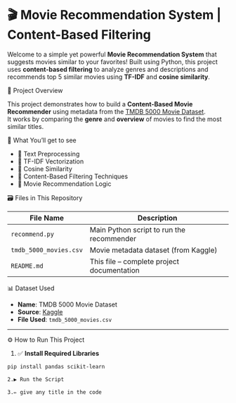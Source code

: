 # 🎬 Movie Recommendation System | Content-Based Filtering
Welcome to a simple yet powerful **Movie Recommendation System** that suggests movies similar to your favorites! Built using Python, this project uses **content-based filtering** to analyze genres and descriptions and recommends top 5 similar movies using **TF-IDF** and **cosine similarity**.

 🚀 Project Overview

This project demonstrates how to build a **Content-Based Movie Recommender** using metadata from the [TMDB 5000 Movie Dataset](https://www.kaggle.com/datasets/tmdb/tmdb-movie-metadata).  
It works by comparing the **genre** and **overview** of movies to find the most similar titles.


 🧠 What You’ll get to see

- 📌 Text Preprocessing
- 📌 TF-IDF Vectorization
- 📌 Cosine Similarity
- 📌 Content-Based Filtering Techniques
- 📌 Movie Recommendation Logic

 🗃️ Files in This Repository

| File Name              | Description                                  |
|------------------------|----------------------------------------------|
| `recommend.py`         | Main Python script to run the recommender    |
| `tmdb_5000_movies.csv` | Movie metadata dataset (from Kaggle)         |
| `README.md`            | This file – complete project documentation   |

 📊 Dataset Used

- **Name**: TMDB 5000 Movie Dataset  
- **Source**: [Kaggle](https://www.kaggle.com/datasets/tmdb/tmdb-movie-metadata)  
- **File Used**: `tmdb_5000_movies.csv`

---

⚙️ How to Run This Project

1. ✅ **Install Required Libraries**

```bash
pip install pandas scikit-learn

2.▶️ Run the Script

3.✏️ give any title in the code
